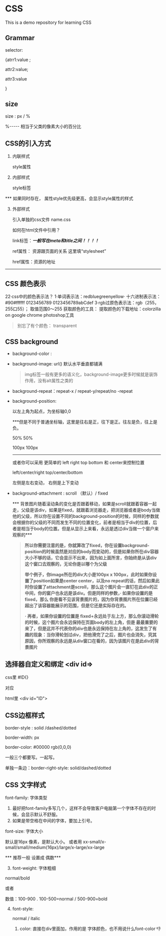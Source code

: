 # CSS

This is a demo repository for learning CSS

## Grammar

selector:

{atrr1:value ;

attr2:value;

attr3:value

}

## size

size : px / %

%----- 相当于父类的像素大小的百分比



## CSS的引入方式

1. 内联样式

   style属性

2. 内部样式

   style标签

***  如果同时存在， 属性style优先级更高，会显示style属性的样式

3. 外部样式

   引入单独的css文件 name.css

   如何在html文件中引用？

   link标签：***一般写在meta和title之间！！！！***

   ref属性： 资源跟页面的关系 这里填“stylesheet”

   href属性：资源的地址

----

## CSS 颜色表示



22·css中的颜色表示法？
1·单词表示法：redbluegreenyellow·
十六进制表示法：#90#ffffff
0123456789
0123456789abCdef
3·rgb过原色表示法：rgb（255，255口55）；
取值范围0～255
获取颜色的工具：
提取颜色的下载地址：colorzilla on google chrome
photoshop工具

> 别忘了有个颜色： transparent



## CSS background

+ background-color :

+ background-image:    url()  默认水平垂直都铺满

  > img标签一般有更多的语义化，background-image更多时候就是装饰作用，没有alt属性之类的

+ background-repeat：repeat-x / repeat-y/repeat/no -repeat

+ background-position: 

  以左上角为起点，为坐标轴0,0

  ***但是不同于普通坐标轴，这里是往右是正，往下是正。往左是负，往上是负。

  50% 50%

  100px 100px

  ---

  或者你可以采用 更简单的 left right top bottom 和 center来控制位置

  left/center/right  top/center/bottom

  左侧是左右变动， 右侧是上下变动

+ background-attachment :  scroll （默认）/ fixed

  *** 背景图片随着滚动条的变化是否跟着移动，如果是scroll就跟着容器一起走，父级是该div，如果是fixed，就跟着浏览器走，把浏览器或者是body当做他的父级，所以你在设置不同的background-position的时候，同样的参数就会根据你的父级的不同而发生不同的位置变化，前者是相当于div的位置，后者是相当于body的位置。但是从显示上来看，永远是透过div当做一个窗户来观察的***

  >**所以你需要注意的是，你就算改了fixed，你在设置background-position的时候虽然是对应的body而变动的，但是如果你所在div容器大小不够的话，它会显示不出来，因为如上面所言，你始终是从该div这个窗口去观察的，无论你是以哪个为父级**
  >
  >
  >
  >**举个例子，你image所在的div大小是100px x 100px，此时如果你设置了position如果是center center，以及no repeat的话，然后如果此时你设置了attachment是scroll，那么这个图片会一直钉在此div的正中间，你的窗户也永远是该div。但是同样的参数，· 如果你设置的是fixed，那么 你是看不见该背景图片的，因为你背景图片所在位置已经超出了该容器能展示的范围，但是它还是实际存在的。**
  >
  >
  >
  >**· 再者，如果你设置的位置是 fixed+永远处于左上方，那么你滚动滑轮的时候，这个图片会永远保持在页面body的左上角，但是 最最重要的来了，但是这并不代表你的div也是永远保持在左上角的，这发生了有趣的现象：当你滑轮划过div，把他滑完了之后，图片也会消失，究其原因，你所观察的永远是从div窗口在看的，因为该图片在是此div的背景图片**
  >
  >



##  选择器自定义和绑定 <div id=>

css里 #ID{}

对应

html里 \<div id="ID">



## CSS边框样式

border-style : solid /dashed/dotted

border-width: px

border-color: #00000  rgb(0,0,0)

一般三个都要写。一起写。

 单独一条边：border-right-style: solid/dashed/dotted



## CSS  文字样式

font-family: 字体类型

1. 最好把font-family多写几个，这样不会导致客户电脑第一个字体不存在的时候，会显示默认不舒服。
2. 如果是带空格在中间的字体，要加上引号。

font-size: 字体大小

默认是16px 像素，是默认大小。 或者用 xx-small/x-small/small/medium(16px)/large/x-large/xx-large

*** 推荐一般 设置成 偶数***

3.  font-weight: 字体粗细

   normal/bold

   或者

   数值：100-900 . 100-500=normal / 500-900=bold

4. font-style:

   normal / italic

   1. color: 直接在div里面加，作用的是 字体颜色，也不用说什么font-color  :thumbsdown:



